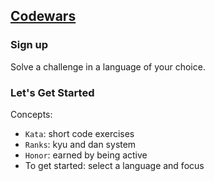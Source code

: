 ## [Codewars](https://www.codewars.com)

### Sign up

Solve a challenge in a language of your choice.  

### Let's Get Started

Concepts:
* `Kata`: short code exercises
* `Ranks`: kyu and dan system
* `Honor`: earned by being active
* To get started: select a language and focus
